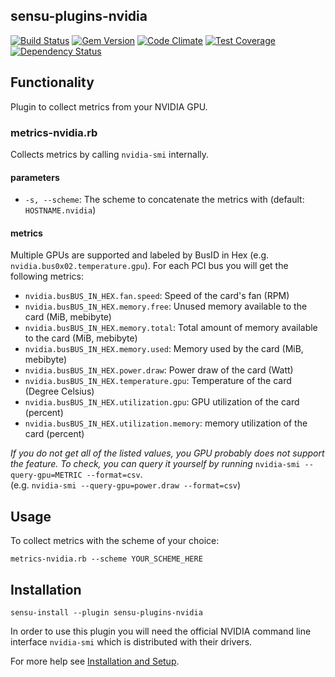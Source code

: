 ## sensu-plugins-nvidia

[ ![Build Status](https://travis-ci.org/sensu-plugins/sensu-plugins-nvidia.svg?branch=master)](https://travis-ci.org/sensu-plugins/sensu-plugins-nvidia)
[![Gem Version](https://badge.fury.io/rb/sensu-plugins-nvidia.svg)](http://badge.fury.io/rb/sensu-plugins-nvidia)
[![Code Climate](https://codeclimate.com/github/sensu-plugins/sensu-plugins-nvidia/badges/gpa.svg)](https://codeclimate.com/github/sensu-plugins/sensu-plugins-nvidia)
[![Test Coverage](https://codeclimate.com/github/sensu-plugins/sensu-plugins-nvidia/badges/coverage.svg)](https://codeclimate.com/github/sensu-plugins/sensu-plugins-nvidia)
[![Dependency Status](https://gemnasium.com/sensu-plugins/sensu-plugins-nvidia.svg)](https://gemnasium.com/sensu-plugins/sensu-plugins-nvidia)

## Functionality

Plugin to collect metrics from your NVIDIA GPU.

### metrics-nvidia.rb

Collects metrics by calling `nvidia-smi` internally.

#### parameters

- `-s, --scheme`: The scheme to concatenate the metrics with (default: `HOSTNAME.nvidia`)

#### metrics

Multiple GPUs are supported and labeled by BusID in Hex (e.g. `nvidia.bus0x02.temperature.gpu`). For each PCI bus you will get the following metrics:

- `nvidia.busBUS_IN_HEX.fan.speed`: Speed of the card's fan (RPM)
- `nvidia.busBUS_IN_HEX.memory.free`: Unused memory available to the card (MiB, mebibyte)
- `nvidia.busBUS_IN_HEX.memory.total`: Total amount of memory available to the card (MiB, mebibyte)
- `nvidia.busBUS_IN_HEX.memory.used`: Memory used by the card (MiB, mebibyte)
- `nvidia.busBUS_IN_HEX.power.draw`: Power draw of the card (Watt)
- `nvidia.busBUS_IN_HEX.temperature.gpu`: Temperature of the card (Degree Celsius)
- `nvidia.busBUS_IN_HEX.utilization.gpu`: GPU utilization of the card (percent)
- `nvidia.busBUS_IN_HEX.utilization.memory`: memory utilization of the card (percent)

*If you do not get all of the listed values, you GPU probably does not support the feature. To check, you can query it yourself by running* `nvidia-smi --query-gpu=METRIC --format=csv`.  
(e.g. `nvidia-smi --query-gpu=power.draw --format=csv`)


## Usage

To collect metrics with the scheme of your choice:

```plain
metrics-nvidia.rb --scheme YOUR_SCHEME_HERE
```

## Installation

```plain
sensu-install --plugin sensu-plugins-nvidia
```

In order to use this plugin you will need the official NVIDIA command line interface `nvidia-smi` which is distributed with their drivers.

For more help see [Installation and Setup](http://sensu-plugins.io/docs/installation_instructions.html).

